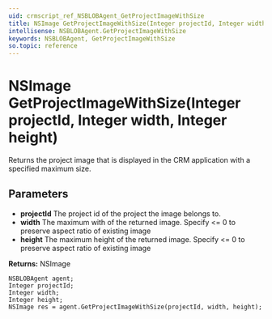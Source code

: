 ```yaml
---
uid: crmscript_ref_NSBLOBAgent_GetProjectImageWithSize
title: NSImage GetProjectImageWithSize(Integer projectId, Integer width, Integer height)
intellisense: NSBLOBAgent.GetProjectImageWithSize
keywords: NSBLOBAgent, GetProjectImageWithSize
so.topic: reference
---
```


# NSImage GetProjectImageWithSize(Integer projectId, Integer width, Integer height)

Returns the project image that is displayed in the CRM application with a specified maximum size.

## Parameters

* **projectId** The project id of the project the image belongs to.
* **width** The maximum with of the returned image. Specify <= 0 to preserve aspect ratio of existing image
* **height** The maximum height of the returned image. Specify <= 0 to preserve aspect ratio of existing image

**Returns:** NSImage

```crmscript
NSBLOBAgent agent;
Integer projectId;
Integer width;
Integer height;
NSImage res = agent.GetProjectImageWithSize(projectId, width, height);
```

